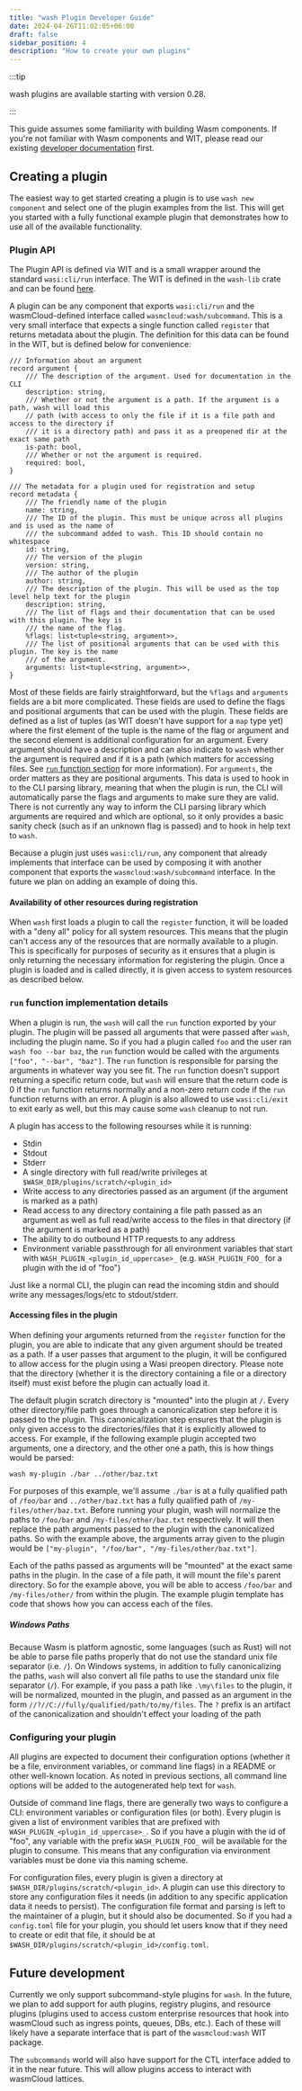 ```yaml
---
title: "wash Plugin Developer Guide"
date: 2024-04-26T11:02:05+06:00
draft: false
sidebar_position: 4
description: "How to create your own plugins"
---
```


:::tip

wash plugins are available starting with version 0.28.

:::

This guide assumes some familiarity with building Wasm components. If you're not familiar with Wasm
components and WIT, please read our existing [developer documentation](../../developer/components) first.

## Creating a plugin

The easiest way to get started creating a plugin is to use `wash new component` and select one of
the plugin examples from the list. This will get you started with a fully functional example plugin
that demonstrates how to use all of the available functionality.

### Plugin API

The Plugin API is defined via WIT and is a small wrapper around the standard `wasi:cli/run`
interface. The WIT is defined in the `wash-lib` crate and can be found
[here](https://github.com/wasmCloud/wasmCloud/tree/main/crates/wash-lib/wit).

A plugin can be any component that exports `wasi:cli/run` and the wasmCloud-defined interface called
`wasmcloud:wash/subcommand`. This is a very small interface that expects a single function called
`register` that returns metadata about the plugin. The definition for this data can be found in the
WIT, but is defined below for convenience:

```wit
/// Information about an argument
record argument {
    /// The description of the argument. Used for documentation in the CLI
    description: string,
    /// Whether or not the argument is a path. If the argument is a path, wash will load this
    // path (with access to only the file if it is a file path and access to the directory if
    /// it is a directory path) and pass it as a preopened dir at the exact same path
    is-path: bool,
    /// Whether or not the argument is required. 
    required: bool,
}

/// The metadata for a plugin used for registration and setup
record metadata {
    /// The friendly name of the plugin
    name: string,
    /// The ID of the plugin. This must be unique across all plugins and is used as the name of
    /// the subcommand added to wash. This ID should contain no whitespace
    id: string,
    /// The version of the plugin
    version: string,
    /// The author of the plugin
    author: string,
    /// The description of the plugin. This will be used as the top level help text for the plugin
    description: string,
    /// The list of flags and their documentation that can be used with this plugin. The key is
    /// the name of the flag.
    %flags: list<tuple<string, argument>>,
    /// The list of positional arguments that can be used with this plugin. The key is the name
    /// of the argument.
    arguments: list<tuple<string, argument>>,
}
```

Most of these fields are fairly straightforward, but the `%flags` and `arguments` fields are a bit
more complicated. These fields are used to define the flags and positional arguments that can be
used with the plugin. These fields are defined as a list of tuples (as WIT doesn't have support for
a `map` type yet) where the first element of the tuple is the name of the flag or argument and the
second element is additional configuration for an argument. Every argument should have a description
and can also indicate to `wash` whether the argument is required and if it is a path (which matters
for accessing files. See [`run` function section](#run-function-implementation-details) for more
information). For `arguments`, the order matters as they are positional arguments. This data is used
to hook in to the CLI parsing library, meaning that when the plugin is run, the CLI will
automatically parse the flags and arguments to make sure they are valid. There is not currently any
way to inform the CLI parsing library which arguments are required and which are optional, so it
only provides a basic sanity check (such as if an unknown flag is passed) and to hook in help text
to `wash`.

Because a plugin just uses `wasi:cli/run`, any component that already implements that interface can
be used by composing it with another component that exports the `wasmcloud:wash/subcommand`
interface. In the future we plan on adding an example of doing this.

#### Availability of other resources during registration

When `wash` first loads a plugin to call the `register` function, it will be loaded with a "deny
all" policy for all system resources. This means that the plugin can't access any of the resources
that are normally available to a plugin. This is specifically for purposes of security as it ensures
that a plugin is only returning the necessary information for registering the plugin. Once a plugin
is loaded and is called directly, it is given access to system resources as described below.

### `run` function implementation details

When a plugin is run, the `wash` will call the `run` function exported by your plugin. The plugin
will be passed all arguments that were passed after `wash`, including the plugin name. So if you had
a plugin called `foo` and the user ran `wash foo --bar baz`, the `run` function would be called with
the arguments `["foo", "--bar", "baz"]`. The `run` function is responsible for parsing the arguments
in whatever way you see fit. The `run` function doesn't support returning a specific return code,
but `wash` will ensure that the return code is 0 if the `run` function returns normally and a
non-zero return code if the `run` function returns with an error. A plugin is also allowed to use
`wasi:cli/exit` to exit early as well, but this may cause some `wash` cleanup to not run.

A plugin has access to the following resourses while it is running:

- Stdin
- Stdout
- Stderr
- A single directory with full read/write privileges at `$WASH_DIR/plugins/scratch/<plugin_id>`
- Write access to any directories passed as an argument (if the argument is marked as a path)
- Read access to any directory containing a file path passed as an argument as well as full
  read/write access to the files in that directory (if the argument is marked as a path)
- The ability to do outbound HTTP requests to any address
- Environment variable passthrough for all environment variables that start with
  `WASH_PLUGIN_<plugin_id_uppercase>_` (e.g. `WASH_PLUGIN_FOO_` for a plugin with the id of "foo")

Just like a normal CLI, the plugin can read the incoming stdin and should write any
messages/logs/etc to stdout/stderr.

#### Accessing files in the plugin

When defining your arguments returned from the `register` function for the plugin, you are able to 
indicate that any given argument should be treated as a path. If a user passes that argument to the
plugin, it will be configured to allow access for the plugin using a Wasi preopen directory. Please
note that the directory (whether it is the directory containing a file or a directory itself) must 
exist before the plugin can actually load it.

The default plugin scratch directory is "mounted" into the plugin at `/`. Every other directory/file
path goes through a canonicalization step before it is passed to the plugin. This canonicalization
step ensures that the plugin is only given access to the directories/files that it is explicitly
allowed to access. For example, if the following example plugin accepted two arguments, one a
directory, and the other one a path, this is how things would be parsed:

```shell
wash my-plugin ./bar ../other/baz.txt
```

For purposes of this example, we'll assume `./bar` is at a fully qualified path of `/foo/bar` and
`../other/baz.txt` has a fully qualified path of `/my-files/other/baz.txt`. Before running your
plugin, wash will normalize the paths to `/foo/bar` and `/my-files/other/baz.txt` respectively. It
will then replace the path arguments passed to the plugin with the canonicalized paths. So with the
example above, the arguments array given to the plugin would be `["my-plugin", "/foo/bar",
"/my-files/other/baz.txt"]`. 

Each of the paths passed as arguments will be "mounted" at the exact same paths in the plugin. In
the case of a file path, it will mount the file's parent directory. So for the example above, you
will be able to access `/foo/bar` and `/my-files/other/` from within the plugin. The example plugin
template has code that shows how you can access each of the files.

##### Windows Paths

Because Wasm is platform agnostic, some languages (such as Rust) will not be able to parse file
paths properly that do not use the standard unix file separator (i.e. `/`). On Windows systems, in
addition to fully canonicalizing the paths, `wash` will also convert all file paths to use the
standard unix file separator (`/`). For example, if you pass a path like `.\my\files` to the plugin,
it will be normalized, mounted in the plugin, and passed as an argument in the form
`//?//C://fully/qualified/path/to/my/files`. The `?` prefix is an artifact of the canonicalization
and shouldn't effect your loading of the path

### Configuring your plugin

All plugins are expected to document their configuration options (whether it be a file, environment
variables, or command line flags) in a README or other well-known location. As noted in previous
sections, all command line options will be added to the autogenerated help text for `wash`.

Outside of command line flags, there are generally two ways to configure a CLI: environment
variables or configuration files (or both). Every plugin is given a list of environment varibles
that are prefixed with `WASH_PLUGIN_<plugin_id_uppercase>_`. So if you have a plugin with the id of
"foo", any variable with the prefix `WASH_PLUGIN_FOO_` will be available for the plugin to consume.
This means that any configuration via environment variables must be done via this naming scheme.

For configuration files, every plugin is given a directory at
`$WASH_DIR/plugins/scratch/<plugin_id>`. A plugin can use this directory to store any configuration
files it needs (in addition to any specific application data it needs to persist). The configuration
file format and parsing is left to the maintainer of a plugin, but it should also be documented. So
if you had a `config.toml` file for your plugin, you should let users know that if they need to
create or edit that file, it should be at `$WASH_DIR/plugins/scratch/<plugin_id>/config.toml`.

## Future development

Currently we only support subcommand-style plugins for `wash`. In the future, we plan to add support
for auth plugins, registry plugins, and resource plugins (plugins used to access custom enterprise
resources that hook into wasmCloud such as ingress points, queues, DBs, etc.). Each of these will
likely have a separate interface that is part of the `wasmcloud:wash` WIT package.

The `subcommands` world will also have support for the CTL interface added to it in the near future.
This will allow plugins access to interact with wasmCloud lattices.
